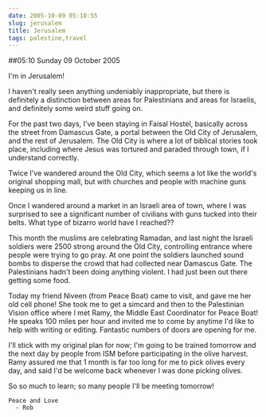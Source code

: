 ```yaml
---
date: 2005-10-09 05:10:55
slug: jerusalem
title: Jerusalem
tags: palestine,travel
---
```


##05:10 Sunday 09 October 2005

I'm in Jerusalem!

I haven't really seen anything undeniably inappropriate, but there is definitely a distinction between areas for Palestinians and  areas for Israelis, and definitely some weird stuff going on.

For the past two days, I've been staying in Faisal Hostel, basically across the street from Damascus Gate, a portal between the Old City of Jerusalem, and the rest of Jerusalem.  The Old City is where a lot of biblical stories took place, including where Jesus was tortured and paraded through town, if I understand correctly.

Twice I've wandered around the Old City, which seems a lot like the world's original shopping mall, but with churches and people with machine guns keeping us in line.

Once I wandered around a market in an Israeli area of town, where I was surprised to see a significant number of civilians with guns tucked into their belts.  What type of bizarro world have I reached??

This month the muslims are celebrating Ramadan, and last night the Israeli soldiers were 2500 strong around the Old City, controlling entrance where people were trying to go pray.  At one point the soldiers launched sound bombs to disperse the crowd that had collected near Damascus Gate.   The Palestinians hadn't been doing anything violent.  I had just been out there getting some food.

Today my friend Niveen (from Peace Boat) came to visit, and gave me her old cell phone!  She took me to get a simcard and then to the Palestinian Vision office where I met Ramy, the Middle East Coordinator for Peace Boat!  He speaks 100 miles per hour and invited me to come by anytime I'd like to help with writing or editing.  Fantastic numbers of doors are opening for me.

I'll stick with my original plan for now; I'm going to be trained tomorrow and the next day by people from ISM before participating in the olive harvest.  Ramy assured me that 1 month is far too long for me to pick olives every day, and said I'd be welcome back whenever I was done picking olives.

So so much to learn; so many people I'll be meeting tomorrow!

    Peace and Love
      - Rob 

